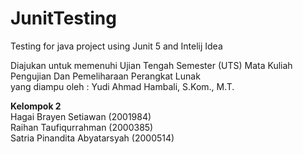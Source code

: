 # JunitTesting
Testing for java project using Junit 5 and Intelij Idea

Diajukan untuk memenuhi Ujian Tengah Semester (UTS) Mata Kuliah Pengujian Dan Pemeliharaan Perangkat Lunak \
yang diampu oleh : Yudi Ahmad Hambali, S.Kom., M.T.

**Kelompok 2** \
Hagai Brayen Setiawan (2001984) \
Raihan Taufiqurrahman (2000385) \
Satria Pinandita Abyatarsyah (2000514)

